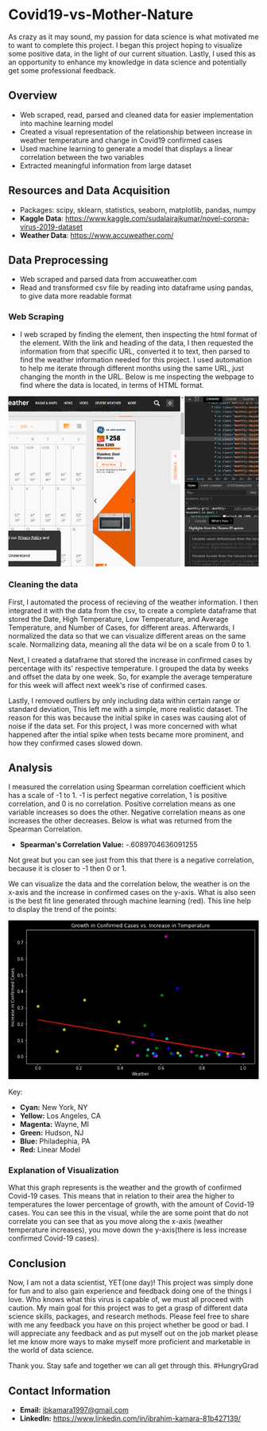 # Covid19-vs-Mother-Nature
As crazy as it may sound, my passion for data science is what motivated me to want to complete this project. I began this project hoping to visualize some positive data, in the light of our current situation. Lastly, I used this as an opportunity to enhance my knowledge in data science and potentially get some professional feedback.
## Overview
- Web scraped, read, parsed and cleaned data for easier implementation into machine learning model
- Created a visual representation of the relationship between increase in weather temperature and change in Covid19 confirmed cases
- Used machine learning to generate a model that displays a linear correlation between the two variables
- Extracted meaningful information from large dataset
## Resources and Data Acquisition
- Packages: scipy, sklearn, statistics, seaborn, matplotlib, pandas, numpy
- **Kaggle Data**: https://www.kaggle.com/sudalairajkumar/novel-corona-virus-2019-dataset
- **Weather Data**: https://www.accuweather.com/

## Data Preprocessing
- Web scraped and parsed data from accuweather.com 
- Read and transformed csv file by reading into dataframe using pandas, to give data more readable format
### Web Scraping
- I web scraped by finding the element, then inspecting the html format of the element. With the link and heading of the data, I then requested the information from that specific URL, converted it to text, then parsed to find the weather information needed for this project. I used automation to help me iterate through different months using the same URL, just changing the month in the URL. Below is me inspecting the webpage to find where the data is located, in terms of HTML format.

![web scraping](https://github.com/ibkamara0/Covid19-vs-Mother-Nature/blob/master/web%20scraping.gif)

### Cleaning the data
First, I automated the process of recieving of the weather information. I then integrated it with the data from the csv, to create a complete dataframe that stored the Date, High Temperature, Low Temperature, and Average Temperature, and Number of Cases, for different areas. Afterwards, I normalized the data so that we can visualize different areas on the same scale. Normalizing data, meaning all the data wil be on a scale from 0 to 1.

Next, I created a dataframe that stored the increase in confirmed cases by percentage with its' respective temperature. I grouped the data by weeks and offset the data by one week. So, for example the average temperature for this week will affect next week's rise of confirmed cases.

Lastly, I removed outliers by only including data within certain range or standard deviation, This left me with a simple, more realistic dataset. The reason for this was because the initial spike in cases was causing alot of noise if the data set. For this project, I was more concerned with what happened after the intial spike when tests became more prominent, and how they confirmed cases slowed down.

## Analysis
I measured the correlation using Spearman correlation coefficient which has a scale of -1 to 1. -1 is perfect negative correlation, 1 is positive correlation, and 0 is no correlation. Positive correlation means as one variable increases so does the other. Negative correlation means as one increases the other decreases. Below is what was returned from the Spearman Correlation.

- **Spearman's Correlation Value:** -.6089704636091255

Not great but you can see just from this that there is a negative correlation, because it is closer to -1 then 0 or 1.

We can visualize the data and the correlation below, the weather is on the x-axis and the increase in confirmed cases on the y-axis. What is also seen is the best fit line generated through machine learning (red). This line help to display the trend of the points:

![Visualization of Data](https://github.com/ibkamara0/Covid19-vs-Mother-Nature/blob/master/Data%20Visualization.jpg)

Key:
- **Cyan:** New York, NY
- **Yellow:** Los Angeles, CA
- **Magenta:** Wayne, MI
- **Green:** Hudson, NJ
- **Blue:** Philadephia, PA
- **Red:** Linear Model

### Explanation of Visualization

What this graph represents is the weather and the growth of confirmed Covid-19 cases. This means that in relation to their area the higher to temperatures the lower percentage of growth, with the amount of Covid-19 cases. You can see this in the visual, while the are some point that do not correlate you can see that as you move along the x-axis (weather temperature increases), you move down the y-axis(there is less increase confirmed Covid-19 cases).


## Conclusion
Now, I am not a data scientist, YET(one day)! This project was simply done for fun and to also gain experience and feedback doing one of the things I love. Who knows what this virus is capable of, we must all proceed with caution. My main goal for this project was to get a grasp of different data science skills, packages, and research methods. Please feel free to share with me any feedback you have on this project whether be good or bad. I will appreciate any feedback and as put myself out on the job market please let me know more ways to make myself more proficient and marketable in the world of data science.

Thank you. Stay safe and together we can all get through this. #HungryGrad

## Contact Information

- **Email:** ibkamara1997@gmail.com
- **LinkedIn:** https://www.linkedin.com/in/ibrahim-kamara-81b427139/
